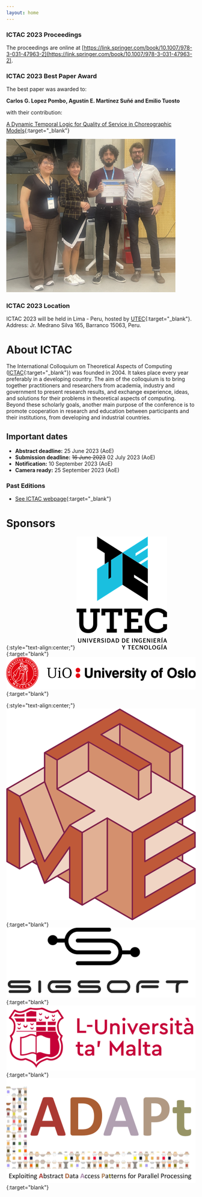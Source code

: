 ```yaml
---
layout: home
---
```

<!--
# Welcome to ICTAC 2023!

The 20th International Colloquium on Theoretical Aspects of Computing will
take place in Lima - Peru, on 04-08 December 2023. ICTAC 2023 will be
hosted by UTEC, Lima - Peru.
 -->
 ### ICTAC 2023 Proceedings

The proceedings are online at [https://link.springer.com/book/10.1007/978-3-031-47963-2](https://link.springer.com/book/10.1007/978-3-031-47963-2).

### ICTAC 2023 Best Paper Award

The best paper was awarded to: 

__Carlos G. Lopez Pombo, Agustín E. Martínez Suñé and Emilio Tuosto__ 

with their contribution:

[A Dynamic Temporal Logic for Quality of Service in Choreographic Models](https://link.springer.com/chapter/10.1007/978-3-031-47963-2_9){:target="_blank"}

 <img src="assets/img/bestPaper.JPG" alt="Best Paper" title="Best Paper" width="450"/>

### ICTAC 2023 Location

ICTAC 2023 will be held in Lima - Peru, hosted by [UTEC](https://utec.edu.pe/en){:target="_blank"}.  Address: Jr. Medrano Silva 165, Barranco 15063, Peru. 

<!--__IMPORTANT NOTE!__ Please bring your ID, you will be required to show it at the entrance of UTEC. -->

<!-- ### News: Registration is open!

Check the details [here](https://ictac2023.compsust.utec.edu.pe/registration/)! The early registration deadline is the 31st of October!
Registration will close on the 20th of November.

### News: Check the program for ICTAC 2023!

We have 22 accepted papers at ICTAC 2023, which will be presented during the main conference. Check the ICTAC 2023 [full program](https://ictac2023.compsust.utec.edu.pe/program_ICTAC/) and the [main conference program](https://easychair.org/smart-program/ICTAC2023/){:target="_blank"}!

### News: Check the invited speakers, lecturers and tutorials at ICTAC 2023!

We are excited to announce our [invited speakers](https://ictac2023.compsust.utec.edu.pe/speakers/){:target="_blank"}  at ICTAC 2023: Marijn J.H. Heule  from Carnegie Mellon University - USA,  Ana Cavalcanti  from the University of York - UK and Pedro R. D'Argenio from the National University of Córdoba - Argentina.  These recognized speakers will also give a lecture at the [training school](https://ictac2023.compsust.utec.edu.pe/school/){:target="_blank"}. Christian Colombo from the University of Malta will also give a lecture at the training school. We also have a number of interesting [tutorials](https://ictac2023.compsust.utec.edu.pe/tutorials/){:target="_blank"}.

Stay tuned! More details about the topics will be announced soon!
 
<!-- ### News: deadline extended and special issue journal 

- The submission deadline for ICTAC has been extended by two weeks. __New firm 
  deadlines are 25 June (abstract) and 02 July (papers).__ However, authors are 
  encouraged to submit abstracts as soon as possible to ease the planning of 
  the reviewing process.

- Authors of a selected subset of accepted papers will be invited to submit
  an extended version of their papers to a special issue in the journal
  Theoretical Computer Science (TCS):
  https://www.sciencedirect.com/journal/theoretical-computer-science  
 
### About protests in Peru.
 
We are continuously monitoring the political situation in Peru, which faced violent protests in 2022 also affecting travelers. To the best of our knowledge, this situation has calmed down. If protests erupt again, we will work closely with the ICTAC Steering Committee to choose the best feasible solution.
 
Lima - Peru, May 2023
-->
# About ICTAC

The International Colloquium on Theoretical Aspects of Computing ([ICTAC](https://ictac.isp.uni-luebeck.de/about){:target="_blank"}) was founded in 2004. It takes place every year preferably in a developing country. The aim of the colloquium is to bring together practitioners and researchers from academia, industry and government to present research results, and exchange experience, ideas, and solutions for their problems in theoretical aspects of computing. Beyond these scholarly goals, another main purpose of the conference is to promote cooperation in research and education between participants and their institutions, from developing and industrial countries.

## Important dates

 - __Abstract deadline:__  25 June 2023 (AoE)
 - __Submission deadline:__ ~~16 June 2023~~ 02 July 2023 (AoE)
 - __Notification:__ 10 September 2023 (AoE)
 - __Camera ready:__  25 September 2023 (AoE) 

### Past Editions

- [See ICTAC webpage](https://ictac.isp.uni-luebeck.de/previous-events){:target="_blank"}



# Sponsors

{:style="text-align:center;"}
[![logo](assets/img/logo-utec.png "logo")](https://utec.edu.pe/en){:target="blank"}
[![logo](assets/img/logo-uio.png "logo")](https://www.uio.no/english/){:target="blank"}

{:style="text-align:center;"}
[![logo](assets/img/logo-fme.jpg "logo")](https://www.fmeurope.org/){:target="blank"} 
[![logo](assets/img/logo-sigsoft.png "logo")](https://www.sigsoft.org/){:target="blank"} 
[![logo](assets/img/logo-malta.png "logo")](https://www.um.edu.mt/ict/){:target="blank"}
[![logo](assets/img/logo-adapt-transp.png "logo")](https://www.mn.uio.no/ifi/english/research/projects/adapt/){:target="blank"}




